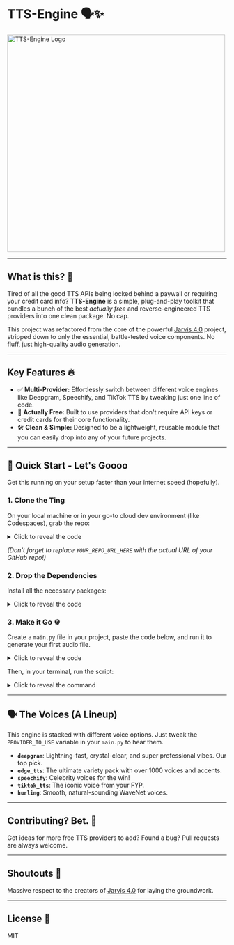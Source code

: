 <p align="center">
  <h1>TTS-Engine 🗣️✨</h1>
  <a href="https://ibb.co/Lzwvn7Zs"><img src="https://i.ibb.co/xSv3JT7r/20250824-133746-0000.png" alt="TTS-Engine Logo" width="500"></a>
</p>

---
## What is this? 🤔

Tired of all the good TTS APIs being locked behind a paywall or requiring your credit card info? **TTS-Engine** is a simple, plug-and-play toolkit that bundles a bunch of the best *actually free* and reverse-engineered TTS providers into one clean package. No cap.

This project was refactored from the core of the powerful [Jarvis 4.0](https://github.com/SreejanPersonal/Jarvis-4.0) project, stripped down to only the essential, battle-tested voice components. No fluff, just high-quality audio generation.

---
## Key Features 🔥

* ✅ **Multi-Provider:** Effortlessly switch between different voice engines like Deepgram, Speechify, and TikTok TTS by tweaking just one line of code.
* 💸 **Actually Free:** Built to use providers that don't require API keys or credit cards for their core functionality.
* 🛠️ **Clean & Simple:** Designed to be a lightweight, reusable module that you can easily drop into any of your future projects.

---
## 🚀 Quick Start - Let's Goooo

Get this running on your setup faster than your internet speed (hopefully).

### 1. Clone the Ting

On your local machine or in your go-to cloud dev environment (like Codespaces), grab the repo:

<details>
<summary>Click to reveal the code</summary>
<pre><code>git clone [YOUR_REPO_URL_HERE]
cd tts-engine
</code></pre>
</details>

*(Don't forget to replace `YOUR_REPO_URL_HERE` with the actual URL of your GitHub repo\!)*

### 2\. Drop the Dependencies

Install all the necessary packages:

<details>
<summary>Click to reveal the code</summary>
<pre><code>pip install -r requirements.txt
</code></pre>
</details>

### 3\. Make it Go ⚙️

Create a `main.py` file in your project, paste the code below, and run it to generate your first audio file.

<details>
<summary>Click to reveal the code</summary>
<pre><code class="language-python">
import sys
import os
import asyncio
import traceback

# This adds the project folder to Python's path so it can find the 'voice' module
sys.path.append(os.getcwd())

from voice.text_to_speech.manager import TTSManager

async def main():
    print("🔥 Running the Clean TTS Engine...")

    # --- CONFIGURATION ---

    # Step 1: See all your options in this list
    ALL_PROVIDERS = [
        "deepgram",    # Fast & Professional
        "edge_tts",    # Huge variety of voices
        "speechify",   # Celebrity voices (Snoop Dogg, etc.)
        "tiktok_tts",  # Viral, natural voice
        "hurling",     # Natural WaveNet voices
    ]

    # Step 2: Pick one from the list above and put its name here
    PROVIDER_TO_USE = "deepgram"

    TEXT_TO_SPEAK = f"This is a test using the {PROVIDER_TO_USE} provider. Let's see how it sounds."
    OUTPUT_FOLDER = "output"
    # The filename will now include the provider's name
    OUTPUT_FILENAME = f"{PROVIDER_TO_USE}_output.mp3"

    # ---------------------

    try:
        os.makedirs(OUTPUT_FOLDER, exist_ok=True)
        output_path = os.path.join(OUTPUT_FOLDER, OUTPUT_FILENAME)

        tts_manager = TTSManager()
        active_provider = tts_manager.get_provider(PROVIDER_TO_USE)
        print(f"🎤 Using voice provider: {PROVIDER_TO_USE}")

        audio_path = active_provider.generate_speech(TEXT_TO_SPEAK, output_path=output_path)

        print(f"✅✅✅ SUCCESS! Audio saved to: {audio_path}")
        print(f"You should find the audio file in the '{OUTPUT_FOLDER}' folder.")

    except Exception as e:
        print(f"💀💀💀 An error occurred: {e}")
        traceback.print_exc()

if __name__ == "__main__":
    asyncio.run(main())
</code></pre>
</details>

Then, in your terminal, run the script:

<details>
<summary>Click to reveal the command</summary>
<pre><code>python main.py
</code></pre>
</details>

---
## 🗣️ The Voices (A Lineup)

This engine is stacked with different voice options. Just tweak the `PROVIDER_TO_USE` variable in your `main.py` to hear them.

  * **`deepgram`**: Lightning-fast, crystal-clear, and super professional vibes. Our top pick.
  * **`edge_tts`**: The ultimate variety pack with over 1000 voices and accents.
  * **`speechify`**: Celebrity voices for the win\!
  * **`tiktok_tts`**: The iconic voice from your FYP.
  * **`hurling`**: Smooth, natural-sounding WaveNet voices.

-----

## Contributing? Bet. 🙌

Got ideas for more free TTS providers to add? Found a bug? Pull requests are always welcome.

-----

## Shoutouts 📢

Massive respect to the creators of [Jarvis 4.0](https://github.com/SreejanPersonal/Jarvis-4.0) for laying the groundwork.

-----

## License 📄

MIT

